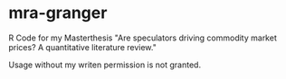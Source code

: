 # mra-granger
R Code for my Masterthesis "Are speculators driving commodity market prices? A quantitative literature review."

Usage without my writen permission is not granted.
